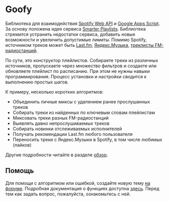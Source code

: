 # Goofy  

Библиотека для взаимодействия [Spotify Web API](https://developer.spotify.com/documentation/web-api/) и [Google Apps Script](https://developers.google.com/apps-script). За основу положена идея сервиса [Smarter Playlists](http://smarterplaylists.playlistmachinery.com/about.html). Библиотека стремится устранить недостатки сервиса, добавить новые возможности и увеличить допустимые лимиты. Помимо Spotify, источником треков может быть [Last.fm](https://chimildic.github.io/goofy/#/func?id=lastfm), [Яндекс.Музыка](https://chimildic.github.io/goofy/#/func?id=yandex), [треклисты FM-радиостанций](https://github.com/Chimildic/goofy/discussions/35).

По сути, это конструктор плейлистов. Собираете треки из различных источников, пропускаете через множество фильтров и создаете или обновляете плейлист по расписанию.
При этом не нужны навыки программирования. Процесс установки и настройки сводится к выполнению простых шагов.

К примеру, несколько коротких алгоритмов:
- Объединить личные миксы с удалением ранее прослушанных треков
- Собирать треки из найденных по ключевым словам плейлистам
- Миксовать треки разных FM-радиостанций
- Выявлять давно непрослушиваемых треков
- Собирать новинки отслеживаемых исполнителей
- Получать рекомендации Last.fm любого пользователя
- Переносить треки с Яндекс.Музыки в Spotify, в том числе любимых (лайков)

Другие подробности читайте в разделе [обзор](/overview.md).

## Помощь

Для помощи с алгоритмом или ошибкой, создайте новую тему [на форуме](https://github.com/Chimildic/goofy/discussions).
Подробная документация о функциях доступна [здесь](https://chimildic.github.io/goofy/#/func). Перед тем как задать вопрос, пожалуйста, ознакомьтесь с ней.
